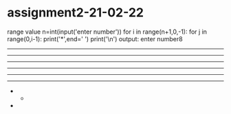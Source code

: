 # assignment2-21-02-22
range value
n=int(input('enter number'))
for i in range(n+1,0,-1):
    for j in range(0,i-1):
        print('*',end=' ')
    print('\n')
output:
enter number8
* * * * * * * * 
* * * * * * * 
* * * * * * 
* * * * * 
* * * * 
* * * 
* * 
* 
